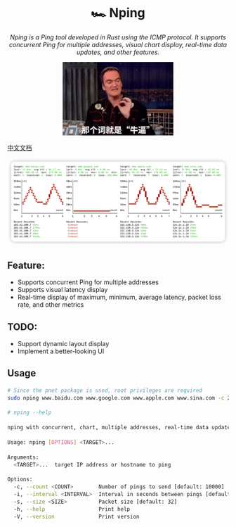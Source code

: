 <h1 align="center"> 🏎 Nping </h1>
<p align="center">
    <em>Nping is a Ping tool developed in Rust using the ICMP protocol. It supports concurrent Ping for multiple addresses, visual chart display, real-time data updates, and other features.</em>
</p>
<p align="center">
    <img src="docs/imgs/nb.gif" alt="Nping demo" width="50%">
</p>

[中文文档](./README_ZH.md)

![img.png](docs/imgs/img.png)




## Feature:
- Supports concurrent Ping for multiple addresses
- Supports visual latency display
- Real-time display of maximum, minimum, average latency, packet loss rate, and other metrics

## TODO:
- Support dynamic layout display
- Implement a better-looking UI

## Usage

```bash
# Since the pnet package is used, root privileges are required
sudo nping www.baidu.com www.google.com www.apple.com www.sina.com -c 20

# nping --help

nping with concurrent, chart, multiple addresses, real-time data update

Usage: nping [OPTIONS] <TARGET>...

Arguments:
  <TARGET>...  target IP address or hostname to ping

Options:
  -c, --count <COUNT>        Number of pings to send [default: 10000]
  -i, --interval <INTERVAL>  Interval in seconds between pings [default: 0]
  -s, --size <SIZE>          Packet size [default: 32]
  -h, --help                 Print help
  -V, --version              Print version